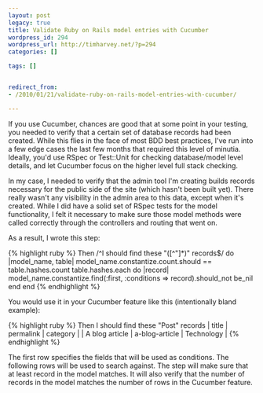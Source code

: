 ```yaml
---
layout: post
legacy: true
title: Validate Ruby on Rails model entries with Cucumber
wordpress_id: 294
wordpress_url: http://timharvey.net/?p=294
categories: []

tags: []


redirect_from:
- /2010/01/21/validate-ruby-on-rails-model-entries-with-cucumber/

---
```

If you use Cucumber, chances are good that at some point in your testing, you needed to verify that a certain set of database records had been created. While this flies in the face of most BDD best practices, I've run into a few edge cases the last few months that required this level of minutia. Ideally, you'd use RSpec or Test::Unit for checking database/model level details, and let Cucumber focus on the higher level full stack checking.

In my case, I needed to verify that the admin tool I'm creating builds records necessary for the public side of the site (which hasn't been built yet). There really wasn't any visibility in the admin area to this data, except when it's created. While I did have a solid set of RSpec tests for the model functionality, I felt it necessary to make sure those model methods were called correctly through the controllers and routing that went on.

As a result, I wrote this step:

{% highlight ruby %}
Then /^I should find these "([^"]*)" records$/ do |model_name, table|
  model_name.constantize.count.should == table.hashes.count
  table.hashes.each do |record|
    model_name.constantize.find(:first, :conditions => record).should_not be_nil
  end
end
{% endhighlight %}

You would use it in your Cucumber feature like this (intentionally bland example):

{% highlight ruby %}
Then I should find these "Post" records
  | title          | permalink      | category   |
  | A blog article | a-blog-article | Technology |
{% endhighlight %}

The first row specifies the fields that will be used as conditions. The following rows will be used to search against. The step will make sure that at least record in the model matches. It will also verify that the number of records in the model matches the number of rows in the Cucumber feature.
